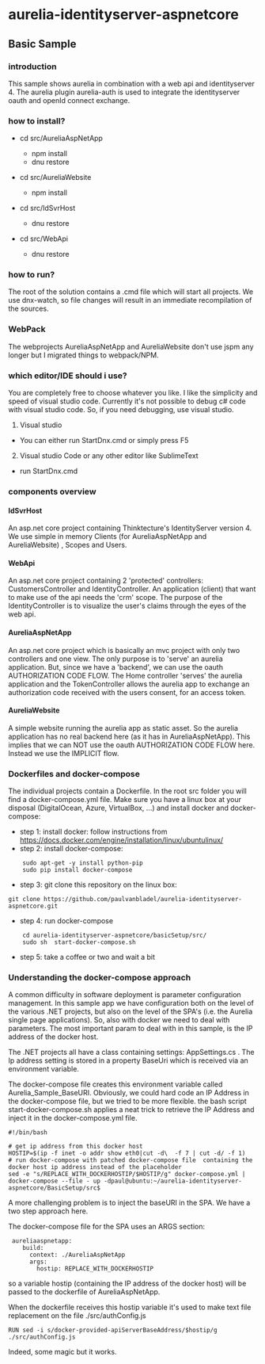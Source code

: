 # aurelia-identityserver-aspnetcore
## Basic Sample
### introduction
This sample shows aurelia in combination with a web api and identityserver 4. The aurelia plugin aurelia-auth is used to integrate the identityserver oauth and openId connect exchange.
### how to install?
  * cd src/AureliaAspNetApp
    * npm install
    * dnu restore
  
  * cd src/AureliaWebsite
    * npm install
  
  * cd src/IdSvrHost
    * dnu restore
  
  * cd src/WebApi
    * dnu restore
    
### how to run?
The root of the solution contains a .cmd file which will start all projects. 
We use dnx-watch, so file changes will result in an immediate recompilation of the sources.

### WebPack
The webprojects AureliaAspNetApp and AureliaWebsite don't use jspm any longer but I migrated things to webpack/NPM.

### which editor/IDE should i use?
You are completely free to choose whatever you like. I like the simplicity and speed of visual studio code.
Currently it's not possible to debug c# code with visual studio code. So, if you need debugging, use visual studio.

1. Visual studio
  * You can either run StartDnx.cmd or simply press F5
     
2. Visual studio Code or any other editor like SublimeText
  * run StartDnx.cmd

### components overview
#### IdSvrHost
An asp.net core project containing Thinktecture's IdentityServer version 4. We use simple in memory Clients (for AureliaAspNetApp and AureliaWebsite) , Scopes and Users. 
#### WebApi
An asp.net core project containing 2 'protected' controllers: CustomersController and IdentityController. 
An application (client) that want to make use of the api needs the 'crm' scope. 
The purpose of the IdentityController is to visualize the user's claims through the eyes of the web api.
#### AureliaAspNetApp
An asp.net core project which is basically an mvc project with only two controllers and one view. The only purpose is to 'serve' an aurelia application. 
But, since we have a 'backend', we can use the oauth AUTHORIZATION CODE FLOW. The Home controller 'serves' the aurelia application 
and the TokenController allows the aurelia app to exchange an authorization code received with the users consent, for an access token.
#### AureliaWebsite
A simple website running the aurelia app as static asset. So the aurelia application has no real backend here (as it has in AureliaAspNetApp). 
This implies that we can NOT use the oauth AUTHORIZATION CODE FLOW here. Instead we use the IMPLICIT flow.

### Dockerfiles and docker-compose
The individual projects contain a Dockerfile. In the root src folder you will find a docker-compose.yml file.
Make sure you have a linux box at your disposal (DigitalOcean, Azure, VirtualBox, ...) and install docker
and docker-compose:

* step 1: install docker: follow instructions from https://docs.docker.com/engine/installation/linux/ubuntulinux/
* step 2: install docker-compose:
```
    sudo apt-get -y install python-pip
    sudo pip install docker-compose
```
* step 3: git clone this repository on the linux box:
```
git clone https://github.com/paulvanbladel/aurelia-identityserver-aspnetcore.git
```
* step 4: run docker-compose
```
    cd aurelia-identityserver-aspnetcore/basicSetup/src/
    sudo sh  start-docker-compose.sh
```
* step 5: take a coffee or two and wait a bit

### Understanding the docker-compose approach
A common difficulty in software deployment is parameter configuration management. In this sample app we have configuration both on the level of the various
.NET projects, but also on the level of the SPA's (i.e. the Aurelia single page applications).
So, also with docker we need to deal with parameters. The most important param to deal with in this sample, is the IP address of the docker host.

The .NET projects all have a class containing settings: AppSettings.cs . The Ip address setting is stored in a property BaseUri which is received via an environment variable.

The docker-compose file creates this environment variable called Aurelia_Sample_BaseURI. Obviously, we could hard code an IP Address in the docker-compose file, but we tried to be
more flexible. the bash script start-docker-compose.sh applies a neat trick to retrieve the IP Address and inject it in the docker-compose.yml file.
```
#!/bin/bash

# get ip address from this docker host
HOSTIP=$(ip -f inet -o addr show eth0|cut -d\  -f 7 | cut -d/ -f 1)
# run docker-compose with patched docker-compose file  containing the docker host ip address instead of the placeholder
sed -e "s/REPLACE_WITH_DOCKERHOSTIP/$HOSTIP/g" docker-compose.yml | docker-compose --file - up -dpaul@ubuntu:~/aurelia-identityserver-aspnetcore/BasicSetup/src$
```

A more challenging problem is to inject the baseURI in the SPA. We have a two step approach here.

The docker-compose file for the SPA uses an ARGS section:
```
 aureliaaspnetapp:
    build:
      context: ./AureliaAspNetApp
      args:
        hostip: REPLACE_WITH_DOCKERHOSTIP
 ```
 so a variable hostip (containing the IP address of the docker host) will be passed to the dockerfile of AureliaAspNetApp.
 
 When the dockerfile receives this hostip variable it's used to make text file replacement on the file ./src/authConfig.js
 
 ```
 RUN sed -i s/docker-provided-apiServerBaseAddress/$hostip/g ./src/authConfig.js

 ```
 
 Indeed, some magic but it works.






